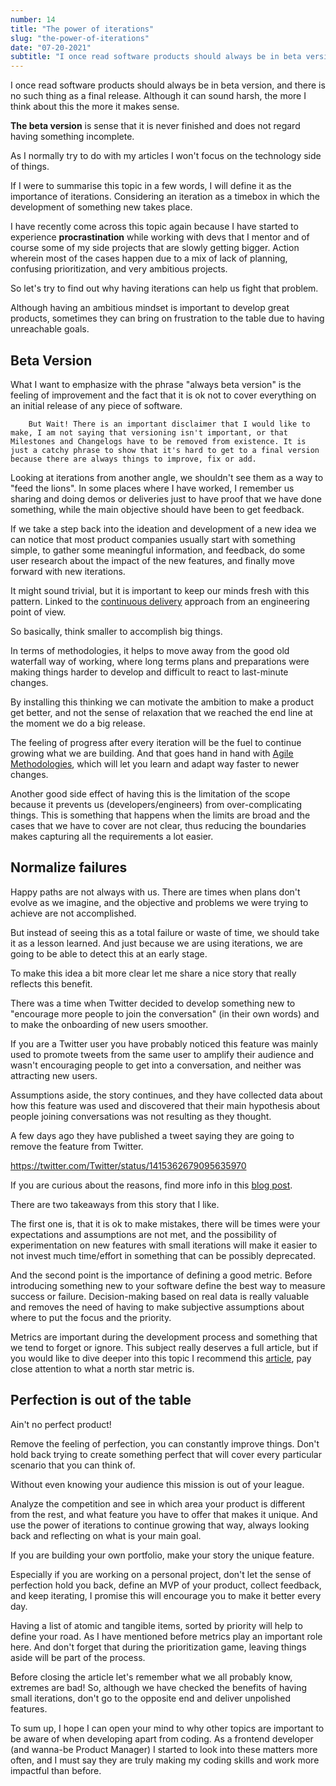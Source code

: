 ```yaml
---
number: 14
title: "The power of iterations"
slug: "the-power-of-iterations"
date: "07-20-2021"
subtitle: "I once read software products should always be in beta version, and there is no such thing as a final release. Although it can sound harsh, the more I think about this the more it makes sense."
---
```


I once read software products should always be in beta version, and there is no such thing as a final release. Although it can sound harsh, the more I think about this the more it makes sense.

**The beta version** is sense that it is never finished and does not regard having something incomplete.

As I normally try to do with my articles I won't focus on the technology side of things.

If I were to summarise this topic in a few words, I will define it as the importance of iterations. Considering an iteration as a timebox in which the development of something new takes place.

I have recently come across this topic again because I have started to experience **procrastination** while working with devs that I mentor and of course some of my side projects that are slowly getting bigger. Action wherein most of the cases happen due to a mix of lack of planning, confusing prioritization, and very ambitious projects.

So let's try to find out why having iterations can help us fight that problem.

Although having an ambitious mindset is important to develop great products, sometimes they can bring on frustration to the table due to having unreachable goals.

## Beta Version

What I want to emphasize with the phrase "always beta version" is the feeling of improvement and the fact that it is ok not to cover everything on an initial release of any piece of software.

        But Wait! There is an important disclaimer that I would like to make, I am not saying that versioning isn't important, or that Milestones and Changelogs have to be removed from existence. It is just a catchy phrase to show that it's hard to get to a final version because there are always things to improve, fix or add.

Looking at iterations from another angle, we shouldn't see them as a way to "feed the lions". In some places where I have worked, I remember us sharing and doing demos or deliveries just to have proof that we have done something, while the main objective should have been to get feedback.

If we take a step back into the ideation and development of a new idea we can notice that most product companies usually start with something simple, to gather some meaningful information, and feedback, do some user research about the impact of the new features, and finally move forward with new iterations.

It might sound trivial, but it is important to keep our minds fresh with this pattern. Linked to the [continuous delivery](https://en.wikipedia.org/wiki/Continuous_delivery) approach from an engineering point of view.

So basically, think smaller to accomplish big things.

In terms of methodologies, it helps to move away from the good old waterfall way of working, where long terms plans and preparations were making things harder to develop and difficult to react to last-minute changes.

By installing this thinking we can motivate the ambition to make a product get better, and not the sense of relaxation that we reached the end line at the moment we do a big release.

The feeling of progress after every iteration will be the fuel to continue growing what we are building. And that goes hand in hand with [Agile Methodologies](https://en.wikipedia.org/wiki/Agile_software_development), which will let you learn and adapt way faster to newer changes.

Another good side effect of having this is the limitation of the scope because it prevents us (developers/engineers) from over-complicating things. This is something that happens when the limits are broad and the cases that we have to cover are not clear, thus reducing the boundaries makes capturing all the requirements a lot easier.

## Normalize failures

Happy paths are not always with us. There are times when plans don't evolve as we imagine, and the objective and problems we were trying to achieve are not accomplished.

But instead of seeing this as a total failure or waste of time, we should take it as a lesson learned. And just because we are using iterations, we are going to be able to detect this at an early stage.

To make this idea a bit more clear let me share a nice story that really reflects this benefit.

There was a time when Twitter decided to develop something new to "encourage more people to join the conversation" (in their own words) and to make the onboarding of new users smoother.

If you are a Twitter user you have probably noticed this feature was mainly used to promote tweets from the same user to amplify their audience and wasn't encouraging people to get into a conversation, and neither was attracting new users.

Assumptions aside, the story continues, and they have collected data about how this feature was used and discovered that their main hypothesis about people joining conversations was not resulting as they thought.

A few days ago they have published a tweet saying they are going to remove the feature from Twitter.

https://twitter.com/Twitter/status/1415362679095635970

If you are curious about the reasons, find more info in this [blog post](https://blog.twitter.com/en_us/topics/product/2021/goodbye-fleets).

There are two takeaways from this story that I like.

The first one is, that it is ok to make mistakes, there will be times were your expectations and assumptions are not met, and the possibility of experimentation on new features with small iterations will make it easier to not invest much time/effort in something that can be possibly deprecated.

And the second point is the importance of defining a good metric. Before introducing something new to your software define the best way to measure success or failure. Decision-making based on real data is really valuable and removes the need of having to make subjective assumptions about where to put the focus and the priority.

Metrics are important during the development process and something that we tend to forget or ignore. This subject really deserves a full article, but if you would like to dive deeper into this topic I recommend this [article](https://mixpanel.com/blog/north-star-metric/), pay close attention to what a north star metric is.

## Perfection is out of the table

Ain't no perfect product!

Remove the feeling of perfection, you can constantly improve things. Don't hold back trying to create something perfect that will cover every particular scenario that you can think of.

Without even knowing your audience this mission is out of your league.

Analyze the competition and see in which area your product is different from the rest, and what feature you have to offer that makes it unique. And use the power of iterations to continue growing that way, always looking back and reflecting on what is your main goal.

If you are building your own portfolio, make your story the unique feature.

Especially if you are working on a personal project, don't let the sense of perfection hold you back, define an MVP of your product, collect feedback, and keep iterating, I promise this will encourage you to make it better every day.

Having a list of atomic and tangible items, sorted by priority will help to define your road. As I have mentioned before metrics play an important role here. And don't forget that during the prioritization game, leaving things aside will be part of the process.

Before closing the article let's remember what we all probably know, extremes are bad! So, although we have checked the benefits of having small iterations, don't go to the opposite end and deliver unpolished features.

To sum up, I hope I can open your mind to why other topics are important to be aware of when developing apart from coding. As a frontend developer (and wanna-be Product Manager) I started to look into these matters more often, and I must say they are truly making my coding skills and work more impactful than before.